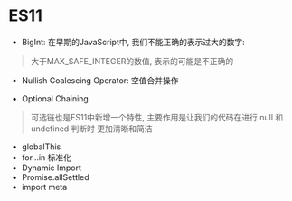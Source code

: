 # ES11

- BigInt: 在早期的JavaScript中, 我们不能正确的表示过大的数字:

> 大于MAX_SAFE_INTEGER的数值, 表示的可能是不正确的

- Nullish Coalescing Operator: 空值合并操作

- Optional Chaining

> 可选链也是ES11中新增一个特性, 主要作用是让我们的代码在进行 null 和 undefined 判断时 更加清晰和简洁

- globalThis
- for...in 标准化
- Dynamic Import
- Promise.allSettled
- import meta